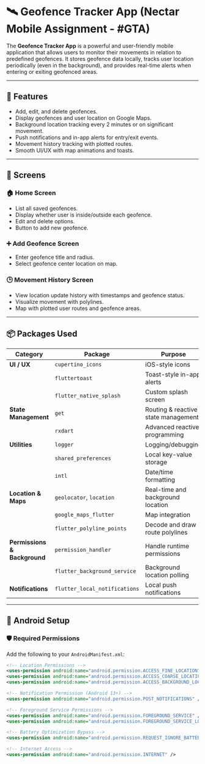 # 🛰️ Geofence Tracker App (Nectar Mobile Assignment - #GTA)

The **Geofence Tracker App** is a powerful and user-friendly mobile application that allows users to monitor their movements in relation to predefined geofences. It stores geofence data locally, tracks user location periodically (even in the background), and provides real-time alerts when entering or exiting geofenced areas.

---

## 📱 Features

- Add, edit, and delete geofences.
- Display geofences and user location on Google Maps.
- Background location tracking every 2 minutes or on significant movement.
- Push notifications and in-app alerts for entry/exit events.
- Movement history tracking with plotted routes.
- Smooth UI/UX with map animations and toasts.

---

## 🧭 Screens

### 🏠 Home Screen
- List all saved geofences.
- Display whether user is inside/outside each geofence.
- Edit and delete options.
- Button to add new geofence.

### ➕ Add Geofence Screen
- Enter geofence title and radius.
- Select geofence center location on map.

### 🕒 Movement History Screen
- View location update history with timestamps and geofence status.
- Visualize movement with polylines.
- Map with plotted user routes and geofence areas.

---

## 📦 Packages Used

| Category                     | Package                           | Purpose                                             |
|-----------------------------|-----------------------------------|-----------------------------------------------------|
| **UI / UX**                 | `cupertino_icons`                 | iOS-style icons                                     |
|                             | `fluttertoast`                    | Toast-style in-app alerts                           |
|                             | `flutter_native_splash`           | Custom splash screen                                |
| **State Management**        | `get`                             | Routing & reactive state management                 |
|                             | `rxdart`                          | Advanced reactive programming                       |
| **Utilities**               | `logger`                          | Logging/debugging                                   |
|                             | `shared_preferences`              | Local key-value storage                             |
|                             | `intl`                            | Date/time formatting                                |
| **Location & Maps**        | `geolocator`, `location`          | Real-time and background location                   |
|                             | `google_maps_flutter`             | Map integration                                     |
|                             | `flutter_polyline_points`         | Decode and draw route polylines                     |
| **Permissions & Background**| `permission_handler`              | Handle runtime permissions                          |
|                             | `flutter_background_service`      | Background location polling                         |
| **Notifications**           | `flutter_local_notifications`     | Local push notifications                            |

---

## 📲 Android Setup

### 🛡️ Required Permissions

Add the following to your `AndroidManifest.xml`:

```xml
<!-- Location Permissions -->
<uses-permission android:name="android.permission.ACCESS_FINE_LOCATION" />
<uses-permission android:name="android.permission.ACCESS_COARSE_LOCATION" />
<uses-permission android:name="android.permission.ACCESS_BACKGROUND_LOCATION" />

<!-- Notification Permission (Android 13+) -->
<uses-permission android:name="android.permission.POST_NOTIFICATIONS" />

<!-- Foreground Service Permissions -->
<uses-permission android:name="android.permission.FOREGROUND_SERVICE" />
<uses-permission android:name="android.permission.FOREGROUND_SERVICE_LOCATION" />

<!-- Battery Optimization Bypass -->
<uses-permission android:name="android.permission.REQUEST_IGNORE_BATTERY_OPTIMIZATIONS" />

<!-- Internet Access -->
<uses-permission android:name="android.permission.INTERNET" />

